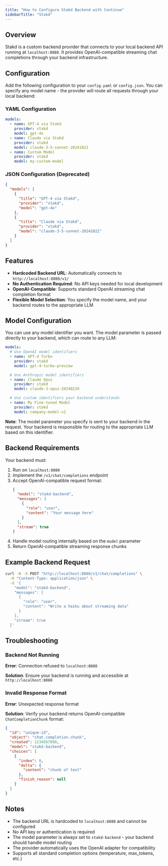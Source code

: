 ```yaml
---
title: "How to Configure Stakd Backend with Continue"
sidebarTitle: "Stakd"
---
```


## Overview

Stakd is a custom backend provider that connects to your local backend API running at `localhost:8080`. It provides OpenAI-compatible streaming chat completions through your backend infrastructure.

## Configuration

Add the following configuration to your `config.yaml` or `config.json`. You can specify any model name - the provider will route all requests through your local backend:

### YAML Configuration

```yaml title="config.yaml"
models:
  - name: GPT-4 via Stakd
    provider: stakd
    model: gpt-4o
  - name: Claude via Stakd
    provider: stakd
    model: claude-3-5-sonnet-20241022
  - name: Custom Model
    provider: stakd
    model: my-custom-model
```

### JSON Configuration (Deprecated)

```json title="config.json"
{
  "models": [
    {
      "title": "GPT-4 via Stakd",
      "provider": "stakd",
      "model": "gpt-4o"
    },
    {
      "title": "Claude via Stakd",
      "provider": "stakd",
      "model": "claude-3-5-sonnet-20241022"
    }
  ]
}
```

## Features

- **Hardcoded Backend URL**: Automatically connects to `http://localhost:8080/v1/`
- **No Authentication Required**: No API keys needed for local development
- **OpenAI-Compatible**: Supports standard OpenAI streaming chat completion format
- **Flexible Model Selection**: You specify the model name, and your backend routes to the appropriate LLM

## Model Configuration

You can use any model identifier you want. The model parameter is passed directly to your backend, which can route to any LLM:

```yaml
models:
  # Use OpenAI model identifiers
  - name: GPT-4 Turbo
    provider: stakd
    model: gpt-4-turbo-preview

  # Use Anthropic model identifiers
  - name: Claude Opus
    provider: stakd
    model: claude-3-opus-20240229

  # Use custom identifiers your backend understands
  - name: My Fine-tuned Model
    provider: stakd
    model: company-model-v2
```

**Note**: The model parameter you specify is sent to your backend in the request. Your backend is responsible for routing to the appropriate LLM based on this identifier.

## Backend Requirements

Your backend must:

1. Run on `localhost:8080`
2. Implement the `/v1/chat/completions` endpoint
3. Accept OpenAI-compatible request format:
   ```json
   {
     "model": "stakd-backend",
     "messages": [
       {
         "role": "user",
         "content": "Your message here"
       }
     ],
     "stream": true
   }
   ```
4. Handle model routing internally based on the `model` parameter
5. Return OpenAI-compatible streaming response chunks

## Example Backend Request

```bash
curl -N -X POST "http://localhost:8080/v1/chat/completions" \
  -H "Content-Type: application/json" \
  -d '{
    "model": "stakd-backend",
    "messages": [
      {
        "role": "user",
        "content": "Write a haiku about streaming data"
      }
    ],
    "stream": true
  }'
```

## Troubleshooting

### Backend Not Running

**Error**: Connection refused to `localhost:8080`

**Solution**: Ensure your backend is running and accessible at `http://localhost:8080`

### Invalid Response Format

**Error**: Unexpected response format

**Solution**: Verify your backend returns OpenAI-compatible `ChatCompletionChunk` format:

```json
{
  "id": "unique-id",
  "object": "chat.completion.chunk",
  "created": 1234567890,
  "model": "stakd-backend",
  "choices": [
    {
      "index": 0,
      "delta": {
        "content": "chunk of text"
      },
      "finish_reason": null
    }
  ]
}
```

## Notes

- The backend URL is hardcoded to `localhost:8080` and cannot be configured
- No API key or authentication is required
- The model parameter is always set to `stakd-backend` - your backend should handle model routing
- The provider automatically uses the OpenAI adapter for compatibility
- Supports all standard completion options (temperature, max_tokens, etc.)
